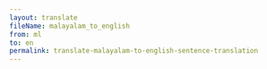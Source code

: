 ```yaml
--- 
layout: translate 
fileName: malayalam_to_english
from: ml
to: en 
permalink: translate-malayalam-to-english-sentence-translation
---
```

